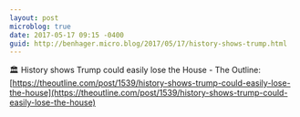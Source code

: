 ```yaml
---
layout: post
microblog: true
date: 2017-05-17 09:15 -0400
guid: http://benhager.micro.blog/2017/05/17/history-shows-trump.html
---
```

🏛 History shows Trump could easily lose the House - The Outline: [https://theoutline.com/post/1539/history-shows-trump-could-easily-lose-the-house](https://theoutline.com/post/1539/history-shows-trump-could-easily-lose-the-house)
